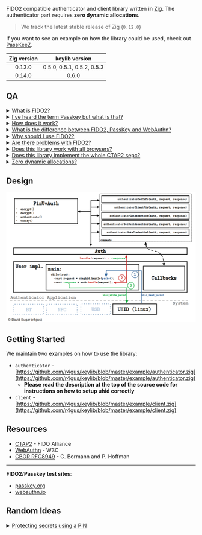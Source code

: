 FIDO2 compatible authenticator and client library written in [Zig](https://ziglang.org/). The authenticator part requires __zero dynamic allocations__.

> We track the latest stable release of Zig (`0.12.0`)

If you want to see an example on how the library could be used, check out [PassKeeZ](https://github.com/r4gus/keypass).

| Zig version | keylib version |
|:-----------:|:--------------:|
| 0.13.0      | 0.5.0, 0.5.1, 0.5.2, 0.5.3 |
| 0.14.0      | 0.6.0 |

## QA

<details>
<summary><ins>What is FIDO2?</ins></summary>

FIDO2 is a protocol designed for authentication purposes. It can be used as single factor (e.g., as a replacement for password based authentication) or as a second factor (e.g., instead of OTPs).

</details>

<details>
<summary><ins>I've heard the term Passkey but what is that?</ins></summary>

Passkey is a marketing term which is used to refer to a specific FIDO2 authenticator configuration. A authenticator can be configured to use so called discoverable credentials (also referred to as resident keys). Those credentials are stored somewhere on your device, e.g. in a encrypted database. Devices can also be protected by some form of user verification. This can be a PIN or a built in user verification method like a finger print scanner. Passkey refers to FIDO2 using discoverable credentials and some form of user verification. 

Please note that this is only one interpretation of what PassKey means as the term itself is nowhere defined (see also [Passkeys's: A Shattered Dream](https://fy.blackhats.net.au/blog/2024-04-26-passkeys-a-shattered-dream/)).

</details>

<details>
<summary><ins>How does it work?</ins></summary>

FIDO2 uses asymmetric cryptography to ensure the authenticity of the user. A unique credential (key-pair) is created for each relying party (typically a web server) and bound to the relying party id (e.g., google.com). The private key stays on the authenticator and the public key is stored by the relying party. When a user wants to authenticate herself, the relying party sends a nonce (a random byte string meant to be only used once) and some other data, over the client (typically your web browser), to the authenticator. The authenticator looks up the required private key and signs the data with it. The generated signature can then be verified by the relying party using the corresponding public key.

</details>

<details>
<summary><ins>What is the difference between FIDO2, PassKey and WebAuthn?</ins></summary>

You might have noticed that FIDO2, PassKey and even WebAuthn are often used interchangeably by some articles and people which can be confusing, especially for people new to the protocol. Here is a short overview:

* `FIDO2` Protocol consisting of two sub-protocols: Client to Authenticator Protocol 2 (`CTAP2`) and Web Authentication (`WebAuthn`)
* `CTAP2` Specification that governs how a authenticator (e.g. YubiKey) should behave and how a authenticator and a client (e.g. web-browser) can communicate with each other.
* `WebAuthn` Specification that defines how web applications can use a authenticator for authentication. This includes the declaration of data structures and Java Script APIs.
* `PassKey`: A authenticator with a specific configuration (see above).

</details>


<details>
<summary><ins>Why should I use FIDO2?</ins></summary>

FIDO2 has a lot of advantages compared to passwords:

1. No secret information is shared, i.e. the private key stays on the authenticator or is protected, e.g. using key wrapping.
2. Each credential is bound to a relying party id (e.g. google.com), which makes social engineering attacks, like phishing websites, quite difficult (as long as the client verifies the relying party id properly).
3. Users don't have to be concerned with problems like password complexity.
4. If well implemented, FIDO2 provides a better user experience (e.g., faster logins).
5. A recent paper showed that with some adoptions, FIDO2 is ready for a post quantum world under certain conditions ([FIDO2, CTAP 2.1, and WebAuthn 2: Provable Security and Post-Quantum Instantiation, Cryptology ePrint Archive, Paper 2022/1029](https://eprint.iacr.org/2022/1029.pdf)).

</details>

<details>
<summary><ins>Are there problems with FIDO2?</ins></summary>

Yes, there are:

1. The two FIDO2 subprotocols (CTAP2 and WebAuthn) are way more difficult to implement, compared to password authentication. 
2. There are more points of failure because you have three parties that are involved in the authentication process (authenticator, client, relying party).
3. Currently not all browsers support the CTAP2 protocol well (especially on Linux).
4. There is no way to verify that a client is trustworthy:
    * Rogue clients may communicate with a authenticator without your consent
    * Clients may display wrong information
5. The 4th layer introduced for Android, IOS, and Windows to connect authenticators and clients internally could be used as a man in the middle.

</details>

<details>
<summary><ins>Does this library work with all browsers?</ins></summary>

Answering this question isn't straightforward. The library, by its nature, is designed to be independent of any particular platform, meaning that you have the responsibility of supplying it with data for processing. To put it differently, you're in charge of creating a functional interface for communicating with a client, typically a web browser. On Linux, we offer a wrapper for the uhid interface, simplifying the process of presenting an application as a USB HID device with a Usage Page of F1D0 on the bus.

**There are known issues with older browsers (including Firefox)**. Newer browser versions should work fine. Tested with:

| Browser | Supported? | Tested version| Notes |
|:-------:|:----------:|:-------------:|:-----:|
| Cromium   | &#9989;    | 119.0.6045.159 (Official Build) Arch Linux (64-bit) | |
| Brave | &#9989; | Version 1.62.153 Chromium: 121.0.6167.85 (Official Build) (64-bit) | |
| Firefox | &#9989; | 122.0 (64-bit) |  |
| Opera | &#9989; | version: 105.0.4970.16 chromium: 119.0.6045.159 | |

**Please let me know if you run into issues!**

</details>

<details>
<summary><ins>Does this library implement the whole CTAP2 sepc?</ins></summary>

No, we do not fully implement the entire [CTAP2](https://fidoalliance.org/specs/fido-v2.2-rd-20230321/fido-client-to-authenticator-protocol-v2.2-rd-20230321.html#intro) specification. In the initial version of this library, which can be found on GitHub, our aim was to remain completely platform-agnostic and cover most of the CTAP2 specification. However, this approach introduced complexities for both users and developers. The current version of this library strikes a balance between usability and feature completeness.

We offer support for operations like __authenticatorMakeCredential__, __authenticatorGetAssertion__, __authenticatorGetInfo__, and __authenticatorClientPin__, with built-in support for __user verification__ and the __pinUvAuth protocol__ (versions 1 and 2). You are responsible for handling data management tasks (such as secure storage, updates, and deletions), verifying user presence, and conducting user verification. These responsibilities are fulfilled by implementing the necessary callbacks used to instantiate an authenticator (refer to the "Getting Started" section for details).

</details>

<details>
<summary><ins>Zero dynamic allocations?</ins></summary>

The authenticator part of this library doesn't allocate any memory dynamically. This has some draw backs like a fixed
size for strings (e.g., rpId, user name, etc.) but also reduces the complexity of the code.

The authenticator example uses `88655` bytes of stack space when compiled with `-Doptimize=ReleaseSmall` on Linux (x86\_64).

> The authenticator example has been profiled using valgrind. 
> * `zig build auth-example -Doptimize=ReleaseSmall` 
> * `valgrind --tool=drd --show-stack-usage=yes ./zig-out/bin/authenticator`
> * Test page: [webauthn.io](https://webauthn.io/) - Register + Authentication
> `thread 1 finished and used 88655 bytes out of 8388608 on its stack.`
> `ThinkPad-X1-Yoga-3rd 6.5.0-35-generic #35~22.04.1-Ubuntu SMP PREEMPT_DYNAMIC x86_64 GNU/Linux`

</details>

## Design

![keylib design](static/design.png)

## Getting Started

We maintain two examples on how to use the library:

* `authenticator` - [https://github.com/r4gus/keylib/blob/master/example/authenticator.zig](https://github.com/r4gus/keylib/blob/master/example/authenticator.zig)
    * **Please read the description at the top of the source code for instructions on how to setup uhid correctly**
* `client` - [https://github.com/r4gus/keylib/blob/master/example/client.zig](https://github.com/r4gus/keylib/blob/master/example/client.zig)

## Resources

- [CTAP2](https://fidoalliance.org/specs/fido-v2.1-ps-20210615/fido-client-to-authenticator-protocol-v2.1-ps-errata-20220621.html#intro) - FIDO Alliance
- [WebAuthn](https://www.w3.org/TR/webauthn-3/) - W3C
- [CBOR RFC8949](https://www.rfc-editor.org/rfc/rfc8949.html) - C. Bormann and P. Hoffman

---

__FIDO2/Passkey test sites__:
- [passkey.org](https://passkey.org/)
- [webauthn.io](https://webauthn.io/)

## Random Ideas

<details>
<summary><ins>Protecting secrets using a PIN</ins></summary>

Microcontrollers like the rp2040 allow the creation of cheap authenticators but they provide no means to somehow protect
secrets like master passwords, PINs, or credentials. One way one could securely store sensitive data is by making PIN
protection mandatory. Note that this is a tradeof and will render some counters (like the pin retry counter) useless if
an attacker has physical access to the chip, as one can not protect the counters from manipulation.

1. Your authenticator has PIN protection enabled by default, i.e. on first boot a default password is set. You should also
set the _force pin change_ flag to "encourge" the user to change his password.
2. Also on first boot, you create a master password which will encrypt all sensitive data using a AEAD cipher. The master
password itself is encrypted using a secret derived from the PIN.
3. Metadata like retry counters are not encrypted (make sure you __DONT__ store the PIN unencrypted!). This still allows
the blocking of a authenticator (in fact you should automatically reset the authenticator if the retry counter hits zero)
but an attack with physical access could potentially reset the counters giving him unlimited retries.
4. Make sure you disallow any operations on sensitive data without prior authentication (__alwaysUv__).
5. Make sure you only use PIN authentication.
6. During authentication you intercept the PIN hash (after decryption) and derive a deterministic secret from it
using a key derivation function of you choice (e.g. HKDF; but it must always be the same). This secret must have
the same lifetime as the pinUvAuthToken! 
7. When the application requires a credential (or other sensitive data) you decrypt the master secret using the
derived secret and the decrypt the actual data with the master secret. If the application wants to overwrite data,
you decrypt the data, update it and the encrypt it using the master secret.
8. After you're done, make sure to overwrite any plain text information no longer required.
9. On pin change, just decrypt the master secret and then re-encrypt it using the secret derived
from the new PIN hash.

</details>
